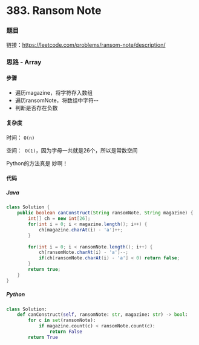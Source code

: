 

# 383. Ransom Note

### 题目

链接：https://leetcode.com/problems/ransom-note/description/



### 思路 - Array

#### 步骤

- 遍历magazine，将字符存入数组
- 遍历ransomNote，将数组中字符--
- 判断是否存在负数



#### 复杂度

时间： `O(n)`

空间：` O(1)`，因为字母一共就是26个，所以是常数空间

Python的方法真是 妙啊！



#### 代码

##### Java

```java
class Solution {
    public boolean canConstruct(String ransomNote, String magazine) {
        int[] ch = new int[26];
        for(int i = 0; i < magazine.length(); i++) {
            ch[magazine.charAt(i) - 'a']++;
        }
        
        for(int i = 0; i < ransomNote.length(); i++) {
            ch[ransomNote.charAt(i) - 'a']--;
            if(ch[ransomNote.charAt(i) - 'a'] < 0) return false;
        }
        return true;
    }
}
```



##### Python

```python
class Solution:
    def canConstruct(self, ransomNote: str, magazine: str) -> bool:
        for c in set(ransomNote):
            if magazine.count(c) < ransomNote.count(c):
                return False
        return True
```